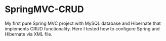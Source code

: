 # SpringMVC-CRUD

My first pure Spring MVC project with MySQL database and Hibernate that implements CRUD functionality. 
Here I tested how to configure Spring and Hibernate via XML file.

